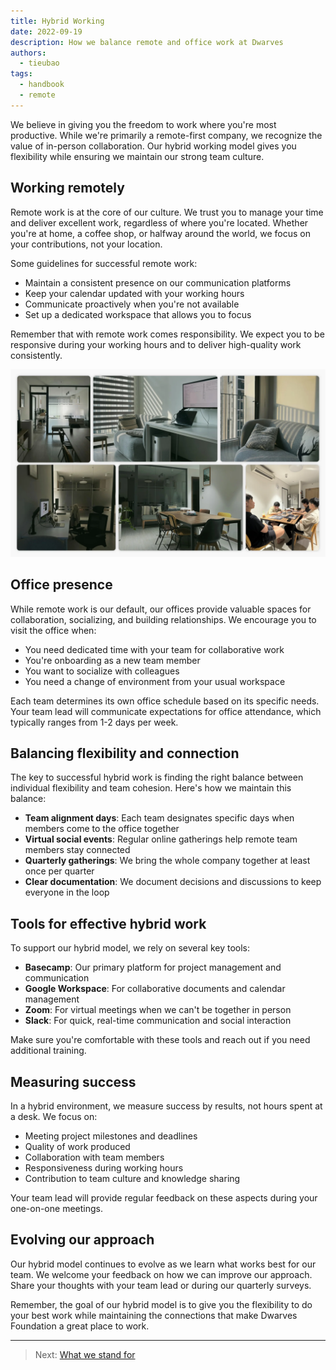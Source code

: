 ```yaml
---
title: Hybrid Working
date: 2022-09-19
description: How we balance remote and office work at Dwarves
authors:
  - tieubao
tags:
  - handbook
  - remote
---
```


We believe in giving you the freedom to work where you're most productive. While we're primarily a remote-first company, we recognize the value of in-person collaboration. Our hybrid working model gives you flexibility while ensuring we maintain our strong team culture.

## Working remotely

Remote work is at the core of our culture. We trust you to manage your time and deliver excellent work, regardless of where you're located. Whether you're at home, a coffee shop, or halfway around the world, we focus on your contributions, not your location.

Some guidelines for successful remote work:

- Maintain a consistent presence on our communication platforms
- Keep your calendar updated with your working hours
- Communicate proactively when you're not available
- Set up a dedicated workspace that allows you to focus

Remember that with remote work comes responsibility. We expect you to be responsive during your working hours and to deliver high-quality work consistently.

![hybrid-working.webp](assets/hybrid-working.webp)

## Office presence

While remote work is our default, our offices provide valuable spaces for collaboration, socializing, and building relationships. We encourage you to visit the office when:

- You need dedicated time with your team for collaborative work
- You're onboarding as a new team member
- You want to socialize with colleagues
- You need a change of environment from your usual workspace

Each team determines its own office schedule based on its specific needs. Your team lead will communicate expectations for office attendance, which typically ranges from 1-2 days per week.

## Balancing flexibility and connection

The key to successful hybrid work is finding the right balance between individual flexibility and team cohesion. Here's how we maintain this balance:

- **Team alignment days**: Each team designates specific days when members come to the office together
- **Virtual social events**: Regular online gatherings help remote team members stay connected
- **Quarterly gatherings**: We bring the whole company together at least once per quarter
- **Clear documentation**: We document decisions and discussions to keep everyone in the loop

## Tools for effective hybrid work

To support our hybrid model, we rely on several key tools:

- **Basecamp**: Our primary platform for project management and communication
- **Google Workspace**: For collaborative documents and calendar management
- **Zoom**: For virtual meetings when we can't be together in person
- **Slack**: For quick, real-time communication and social interaction

Make sure you're comfortable with these tools and reach out if you need additional training.

## Measuring success

In a hybrid environment, we measure success by results, not hours spent at a desk. We focus on:

- Meeting project milestones and deadlines
- Quality of work produced
- Collaboration with team members
- Responsiveness during working hours
- Contribution to team culture and knowledge sharing

Your team lead will provide regular feedback on these aspects during your one-on-one meetings.

## Evolving our approach

Our hybrid model continues to evolve as we learn what works best for our team. We welcome your feedback on how we can improve our approach. Share your thoughts with your team lead or during our quarterly surveys.

Remember, the goal of our hybrid model is to give you the flexibility to do your best work while maintaining the connections that make Dwarves Foundation a great place to work.

---

> Next: [What we stand for](what-we-stand-for.md)
